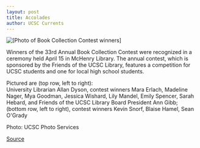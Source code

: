```yaml
---
layout: post
title: Accolades
author: UCSC Currents
---
```


![\[Photo of Book Collection Contest winners\]][2]

Winners of the 33rd Annual Book Collection Contest were recognized in a ceremony held April 15 in McHenry Library. The annual contest, which is sponsored by the Friends of the UCSC Library, features a competition for UCSC students and one for local high school students.

Pictured are (top row, left to right):  
University Librarian Allan Dyson, contest winners Mara Erlach, Madeline  Nager, Mya Goodman, Jessica Wishard, Lily Mandel, Emily Spencer, Sarah Hebard, and Friends of the UCSC Library Board President Ann Gibb; (bottom row, left to right), contest winners Kevin Snorf, Blaise Hamel, Sean O'Grady

Photo: UCSC Photo Services

[2]: http://www1.ucsc.edu/oncampus/currents/98-99/art/bookphoto-04-26.jpg

[Source](http://www1.ucsc.edu/oncampus/currents/98-99/04-26/accolades.htm "Permalink to Photo of Book Collection Contest winners; 04-26-99")
